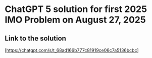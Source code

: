 # ChatGPT 5 solution for first 2025 IMO Problem on August 27, 2025

## Link to the solution
[https://chatgpt.com/s/t_68ad166b777c81919ce06c7a5136bcbc]


